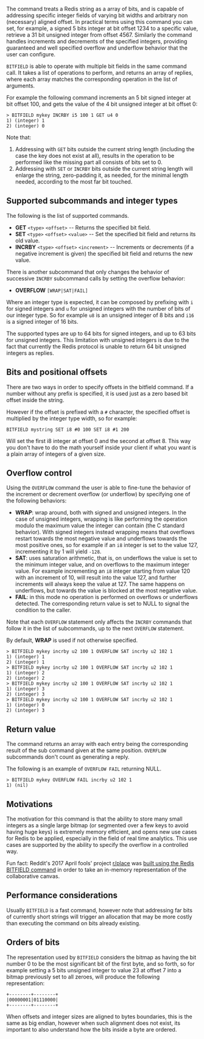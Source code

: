 The command treats a Redis string as a array of bits, and is capable of
addressing specific integer fields of varying bit widths and arbitrary non
(necessary) aligned offset. In practical terms using this command you can set,
for example, a signed 5 bits integer at bit offset 1234 to a specific value,
retrieve a 31 bit unsigned integer from offset 4567. Similarly the command
handles increments and decrements of the specified integers, providing
guaranteed and well specified overflow and underflow behavior that the user can
configure.

`BITFIELD` is able to operate with multiple bit fields in the same command call.
It takes a list of operations to perform, and returns an array of replies, where
each array matches the corresponding operation in the list of arguments.

For example the following command increments an 5 bit signed integer at bit
offset 100, and gets the value of the 4 bit unsigned integer at bit offset 0:

    > BITFIELD mykey INCRBY i5 100 1 GET u4 0
    1) (integer) 1
    2) (integer) 0

Note that:

1. Addressing with `GET` bits outside the current string length (including the
   case the key does not exist at all), results in the operation to be performed
   like the missing part all consists of bits set to 0.
2. Addressing with `SET` or `INCRBY` bits outside the current string length will
   enlarge the string, zero-padding it, as needed, for the minimal length
   needed, according to the most far bit touched.

## Supported subcommands and integer types

The following is the list of supported commands.

- **GET** `<type>` `<offset>` -- Returns the specified bit field.
- **SET** `<type>` `<offset>` `<value>` -- Set the specified bit field and
  returns its old value.
- **INCRBY** `<type>` `<offset>` `<increment>` -- Increments or decrements (if a
  negative increment is given) the specified bit field and returns the new
  value.

There is another subcommand that only changes the behavior of successive
`INCRBY` subcommand calls by setting the overflow behavior:

- **OVERFLOW** `[WRAP|SAT|FAIL]`

Where an integer type is expected, it can be composed by prefixing with `i` for
signed integers and `u` for unsigned integers with the number of bits of our
integer type. So for example `u8` is an unsigned integer of 8 bits and `i16` is
a signed integer of 16 bits.

The supported types are up to 64 bits for signed integers, and up to 63 bits for
unsigned integers. This limitation with unsigned integers is due to the fact
that currently the Redis protocol is unable to return 64 bit unsigned integers
as replies.

## Bits and positional offsets

There are two ways in order to specify offsets in the bitfield command. If a
number without any prefix is specified, it is used just as a zero based bit
offset inside the string.

However if the offset is prefixed with a `#` character, the specified offset is
multiplied by the integer type width, so for example:

    BITFIELD mystring SET i8 #0 100 SET i8 #1 200

Will set the first i8 integer at offset 0 and the second at offset 8. This way
you don't have to do the math yourself inside your client if what you want is a
plain array of integers of a given size.

## Overflow control

Using the `OVERFLOW` command the user is able to fine-tune the behavior of the
increment or decrement overflow (or underflow) by specifying one of the
following behaviors:

- **WRAP**: wrap around, both with signed and unsigned integers. In the case of
  unsigned integers, wrapping is like performing the operation modulo the
  maximum value the integer can contain (the C standard behavior). With signed
  integers instead wrapping means that overflows restart towards the most
  negative value and underflows towards the most positive ones, so for example
  if an `i8` integer is set to the value 127, incrementing it by 1 will yield
  `-128`.
- **SAT**: uses saturation arithmetic, that is, on underflows the value is set
  to the minimum integer value, and on overflows to the maximum integer value.
  For example incrementing an `i8` integer starting from value 120 with an
  increment of 10, will result into the value 127, and further increments will
  always keep the value at 127. The same happens on underflows, but towards the
  value is blocked at the most negative value.
- **FAIL**: in this mode no operation is performed on overflows or underflows
  detected. The corresponding return value is set to NULL to signal the
  condition to the caller.

Note that each `OVERFLOW` statement only affects the `INCRBY` commands that
follow it in the list of subcommands, up to the next `OVERFLOW` statement.

By default, **WRAP** is used if not otherwise specified.

    > BITFIELD mykey incrby u2 100 1 OVERFLOW SAT incrby u2 102 1
    1) (integer) 1
    2) (integer) 1
    > BITFIELD mykey incrby u2 100 1 OVERFLOW SAT incrby u2 102 1
    1) (integer) 2
    2) (integer) 2
    > BITFIELD mykey incrby u2 100 1 OVERFLOW SAT incrby u2 102 1
    1) (integer) 3
    2) (integer) 3
    > BITFIELD mykey incrby u2 100 1 OVERFLOW SAT incrby u2 102 1
    1) (integer) 0
    2) (integer) 3

## Return value

The command returns an array with each entry being the corresponding result of
the sub command given at the same position. `OVERFLOW` subcommands don't count
as generating a reply.

The following is an example of `OVERFLOW FAIL` returning NULL.

    > BITFIELD mykey OVERFLOW FAIL incrby u2 102 1
    1) (nil)

## Motivations

The motivation for this command is that the ability to store many small integers
as a single large bitmap (or segmented over a few keys to avoid having huge
keys) is extremely memory efficient, and opens new use cases for Redis to be
applied, especially in the field of real time analytics. This use cases are
supported by the ability to specify the overflow in a controlled way.

Fun fact: Reddit's 2017 April fools' project
[r/place](https://reddit.com/r/place) was
[built using the Redis BITFIELD command](https://redditblog.com/2017/04/13/how-we-built-rplace/)
in order to take an in-memory representation of the collaborative canvas.

## Performance considerations

Usually `BITFIELD` is a fast command, however note that addressing far bits of
currently short strings will trigger an allocation that may be more costly than
executing the command on bits already existing.

## Orders of bits

The representation used by `BITFIELD` considers the bitmap as having the bit
number 0 to be the most significant bit of the first byte, and so forth, so for
example setting a 5 bits unsigned integer to value 23 at offset 7 into a bitmap
previously set to all zeroes, will produce the following representation:

    +--------+--------+
    |00000001|01110000|
    +--------+--------+

When offsets and integer sizes are aligned to bytes boundaries, this is the same
as big endian, however when such alignment does not exist, its important to also
understand how the bits inside a byte are ordered.
